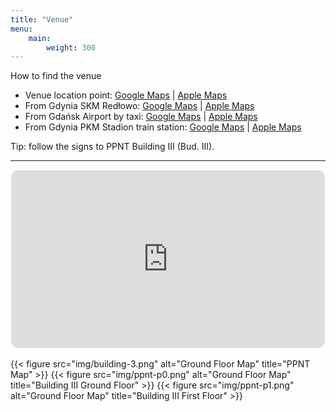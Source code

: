 ```yaml
---
title: "Venue"
menu:
    main:
        weight: 300
---
```


<div class="mb-3">
  <div class="h5 mb-2">How to find the venue</div>
  <ul class="list-unstyled d-grid gap-2">
    <li>Venue location point: <a href="https://maps.app.goo.gl/KxQanBJhUanG8isc6" target="_blank" rel="noopener">Google Maps</a> | <a href="http://maps.apple.com/?daddr=54.4924,18.5480&dirflg=w" target="_blank" rel="noopener">Apple Maps</a></li>
    <li>From Gdynia SKM Redłowo: <a href="https://maps.app.goo.gl/rcTQMNbQ89oY6KuA7" target="_blank" rel="noopener">Google Maps</a> | <a href="http://maps.apple.com/?saddr=54.4889,18.5497&daddr=54.4924,18.5480&dirflg=w" target="_blank" rel="noopener">Apple Maps</a></li>
    <li>From Gdańsk Airport by taxi: <a href="https://maps.app.goo.gl/mB84pQt6eMZvoXbE9" target="_blank" rel="noopener">Google Maps</a> | <a href="http://maps.apple.com/?saddr=54.3776,18.4662&daddr=54.4924,18.5480&dirflg=d" target="_blank" rel="noopener">Apple Maps</a></li>
    <li>From Gdynia PKM Stadion train station: <a href="https://maps.app.goo.gl/TvNgTb4Xoe69Nv7d6" target="_blank" rel="noopener">Google Maps</a> | <a href="http://maps.apple.com/?saddr=54.4948,18.5470&daddr=54.4924,18.5480&dirflg=w" target="_blank" rel="noopener">Apple Maps</a></li>
  </ul>
  <div class="text-white-50">Tip: follow the signs to PPNT Building III (Bud. III).</div>
  <hr class="my-3"/>
</div>

<div style="position:relative;padding-top:56.25%;border-radius:.75rem;overflow:hidden;border:1px solid rgba(255,255,255,.12);margin-bottom:1rem;">
  <iframe src="https://www.google.com/maps/embed?pb=!4v1757278801530!6m8!1m7!1sCAoSF0NJSE0wb2dLRUlDQWdJREV5YjJrbUFF!2m2!1d54.49546591850957!2d18.53801578139687!3f256.58080879329634!4f12.298877131743808!5f0.7820865974627469" style="position:absolute;top:0;left:0;width:100%;height:100%;border:0;" allowfullscreen="" loading="lazy" referrerpolicy="no-referrer-when-downgrade"></iframe>
</div>

<!-- 

The following diagram is built with Diagrams.net 

1. Create image
2. Add links (select text and enter "ballroom" for example)
3. Select all parts
4. File > Embed > SVG

OR: 

Just show a list of rooms (as temporary solution)

{{< list-rooms >}}

-->

{{< figure src="img/building-3.png" alt="Ground Floor Map" title="PPNT Map" >}}
{{< figure src="img/ppnt-p0.png" alt="Ground Floor Map" title="Building III Ground Floor" >}}
{{< figure src="img/ppnt-p1.png" alt="Ground Floor Map" title="Building III First Floor" >}}
